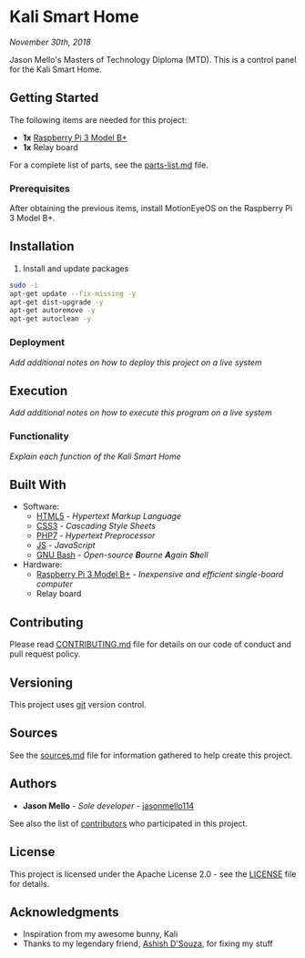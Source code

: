 # Kali Smart Home
*November 30th, 2018*

Jason Mello's Masters of Technology Diploma (MTD). This is a control panel for the Kali Smart Home.

## Getting Started
The following items are needed for this project:
* **1x** [Raspberry Pi 3 Model B+](https://www.raspberrypi.org/products/raspberry-pi-3-model-b-plus/)
* **1x** Relay board

For a complete list of parts, see the [parts-list.md](/docs/parts-list.md) file.

### Prerequisites
After obtaining the previous items, install MotionEyeOS on the Raspberry Pi 3 Model B+.

## Installation
1. Install and update packages
```bash
sudo -i
apt-get update --fix-missing -y
apt-get dist-upgrade -y
apt-get autoremove -y
apt-get autoclean -y
```

### Deployment
*Add additional notes on how to deploy this project on a live system*

## Execution
*Add additional notes on how to execute this program on a live system*

### Functionality
*Explain each function of the Kali Smart Home*

## Built With
* Software:
	* [HTML5]() - *Hypertext Markup Language*
	* [CSS3]() - *Cascading Style Sheets*
	* [PHP7](https://secure.php.net/) - *Hypertext Preprocessor*
	* [JS](https://www.javascript.com/) - *JavaScript*
	* [GNU Bash](https://www.gnu.org/software/bash/) - *Open-source **B**ourne **A**gain **Sh**ell*
* Hardware:
	* [Raspberry Pi 3 Model B+](https://www.raspberrypi.org/) - *Inexpensive and efficient single-board computer*
	* Relay board

## Contributing
Please read [CONTRIBUTING.md](/docs/CONTRIBUTING.md) file for details on our code of conduct and pull request policy.

## Versioning
This project uses [git](https://git-scm.com/) version control.

## Sources
See the [sources.md](/docs/sources.md) file for information gathered to help create this project.

## Authors
* **Jason Mello** - *Sole developer* - [jasonmello114](https://github.com/jasonmello114/)

See also the list of [contributors](CONTRIBUTORS.md) who participated in this project.

## License
This project is licensed under the Apache License 2.0 - see the [LICENSE](LICENSE) file for details.

## Acknowledgments
* Inspiration from my awesome bunny, Kali
* Thanks to my legendary friend, [Ashish D'Souza](https://github.com/computer-geek64/), for fixing my stuff
